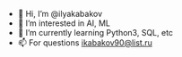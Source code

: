 - 👋 Hi, I’m @ilyakabakov
- 👀 I’m interested in AI, ML
- 🌱 I’m currently learning Python3, SQL, etc
- 📫 For questions ikabakov90@list.ru

<!---
ilyakabakov/ilyakabakov is a ✨ special ✨ repository because its `README.md` (this file) appears on your GitHub profile.
You can click the Preview link to take a look at your changes.
--->
